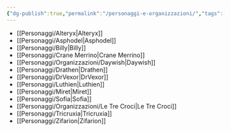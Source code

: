 ```yaml
---
{"dg-publish":true,"permalink":"/personaggi-e-organizzazioni/","tags":["alteryx","asphodel","billy","crane-merrino","daywish","dr-vexor","drathen","luthien","miret","sofia","zifarion","le-tre-croci"],"noteIcon":""}
---
```


- [[Personaggi/Alteryx\|Alteryx]]
- [[Personaggi/Asphodel\|Asphodel]]
- [[Personaggi/Billy\|Billy]]
- [[Personaggi/Crane Merrino\|Crane Merrino]]
- [[Personaggi/Organizzazioni/Daywish\|Daywish]]
- [[Personaggi/Drathen\|Drathen]]
- [[Personaggi/DrVexor\|DrVexor]]
- [[Personaggi/Luthien\|Luthien]]
- [[Personaggi/Miret\|Miret]]
- [[Personaggi/Sofia\|Sofia]]
- [[Personaggi/Organizzazioni/Le Tre Croci\|Le Tre Croci]]
- [[Personaggi/Tricruxia\|Tricruxia]]
- [[Personaggi/Zifarion\|Zifarion]]